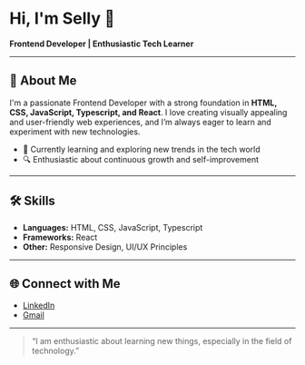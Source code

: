 # Hi, I'm Selly 👋

**Frontend Developer | Enthusiastic Tech Learner**

---

## 🚀 About Me

I'm a passionate Frontend Developer with a strong foundation in **HTML, CSS, JavaScript, Typescript, and React**. I love creating visually appealing and user-friendly web experiences, and I’m always eager to learn and experiment with new technologies.

- 🌱 Currently learning and exploring new trends in the tech world  
- 🔍 Enthusiastic about continuous growth and self-improvement

---

## 🛠️ Skills

- **Languages:** HTML, CSS, JavaScript, Typescript
- **Frameworks:** React
- **Other:** Responsive Design, UI/UX Principles
  
---

## 🌐 Connect with Me

- [LinkedIn](https://www.linkedin.com/in/sellysupriyatin)
- [Gmail](supriyatinselly@gmail.com)

---

> “I am enthusiastic about learning new things, especially in the field of technology.”
